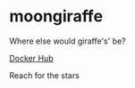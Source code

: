 # moongiraffe
Where else would giraffe's' be?

 [Docker Hub](https://hub.docker.com/r/chiquitawow/moongiraffe/)

Reach for the stars

